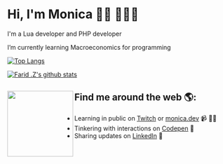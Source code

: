 # Hi, I'm Monica 👋🏾 👩🏾‍💻

I'm a Lua developer and PHP developer

I’m currently learning Macroeconomics for programming


[![Top Langs](https://github-readme-stats.vercel.app/api/top-langs/?username=MrJiiz&hide=lua,shell&theme=dracula&langs_count=20&layout=compact)](https://github.com/anuraghazra/github-readme-stats)

[![Farid .Z's github stats](https://github-readme-stats.vercel.app/api?username=MrJiiz&show_icons=true&theme=dracula)](https://github.com/anuraghazra/github-readme-stats)


## Find me around the web 🌎: <a href="https://github.com/sponsors/MrJiiz"><img align="left" width="150" height="150" src="https://i.pinimg.com/originals/a3/b9/f5/a3b9f540776450c472bbf599025a8ac9.gif?raw=true"></a>
- Learning in public on <a href="https://www.twitch.tv/MrJiiz">Twitch</a> or <a href="https://www.MrJiiz.dev">monica.dev</a> 📹 ✍🏾
- Tinkering with interactions on <a href="https://codepen.io/MrJiiz"> Codepen</a> 🏓
- Sharing updates on <a href="https://www.linkedin.com/in/MrJiiz/">LinkedIn</a> 💼
